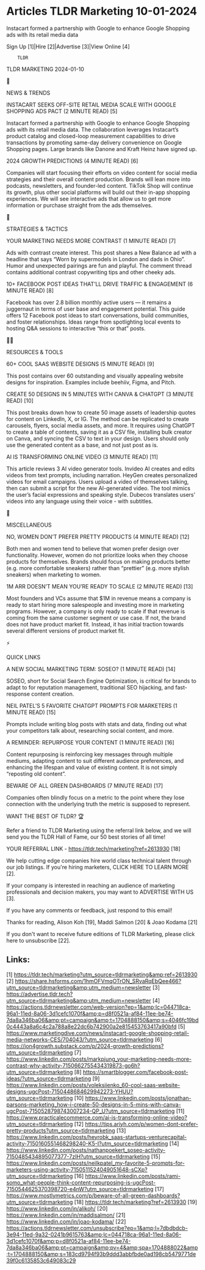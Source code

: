 # Articles TLDR Marketing 10-01-2024

Instacart formed a partnership with Google to enhance Google Shopping
ads with its retail media data  

Sign Up [1]|Hire [2]|Advertise [3]|View Online [4] 

		TLDR 

TLDR MARKETING 2024-01-10

📱 

NEWS & TRENDS

 INSTACART SEEKS OFF-SITE RETAIL MEDIA SCALE WITH GOOGLE SHOPPING ADS
PACT (2 MINUTE READ) [5] 

 Instacart formed a partnership with Google to enhance Google Shopping
ads with its retail media data. The collaboration leverages
Instacart’s product catalog and closed-loop measurement capabilities
to drive transactions by promoting same-day delivery convenience on
Google Shopping pages. Large brands like Danone and Kraft Heinz have
signed up. 

 2024 GROWTH PREDICTIONS (4 MINUTE READ) [6] 

 Companies will start focusing their efforts on video content for
social media strategies and their overall content production. Brands
will lean more into podcasts, newsletters, and founder-led content.
TikTok Shop will continue its growth, plus other social platforms will
build out their in-app shopping experiences. We will see interactive
ads that allow us to get more information or purchase straight from
the ads themselves. 

🚀 

STRATEGIES & TACTICS

 YOUR MARKETING NEEDS MORE CONTRAST (1 MINUTE READ) [7] 

 Ads with contrast create interest. This post shares a New Balance ad
with a headline that says “Worn by supermodels in London and dads in
Ohio”. Humor and unexpected pairings are fun and playful. The
comment thread contains additional contrast copywriting tips and other
cheeky ads. 

 10+ FACEBOOK POST IDEAS THAT’LL DRIVE TRAFFIC & ENGAGEMENT (6
MINUTE READ) [8] 

 Facebook has over 2.8 billion monthly active users — it remains a
juggernaut in terms of user base and engagement potential. This guide
offers 12 Facebook post ideas to start conversations, build
communities, and foster relationships. Ideas range from spotlighting
local events to hosting Q&A sessions to interactive “this or that”
posts. 

🧑‍💻 

RESOURCES & TOOLS

 60+ COOL SAAS WEBSITE DESIGNS (5 MINUTE READ) [9] 

 This post contains over 60 outstanding and visually appealing website
designs for inspiration. Examples include beehiiv, Figma, and Pitch. 

 CREATE 50 DESIGNS IN 5 MINUTES WITH CANVA & CHATGPT (3 MINUTE READ)
[10] 

 This post breaks down how to create 50 image assets of leadership
quotes for content on LinkedIn, X, or IG. The method can be replicated
to create carousels, flyers, social media assets, and more. It
requires using ChatGPT to create a table of contents, saving it as a
CSV file, installing bulk creator on Canva, and syncing the CSV to
text in your design. Users should only use the generated content as a
base, and not just post as is. 

 AI IS TRANSFORMING ONLINE VIDEO (3 MINUTE READ) [11] 

 This article reviews 3 AI video generator tools. Invideo AI creates
and edits videos from text prompts, including narration. HeyGen
creates personalized videos for email campaigns. Users upload a video
of themselves talking, then can submit a script for the new
AI-generated video. The tool mimics the user’s facial expressions
and speaking style. Dubecos translates users’ videos into any
language using their voice - with subtitles. 

🎁 

MISCELLANEOUS

 NO, WOMEN DON’T PREFER PRETTY PRODUCTS (4 MINUTE READ) [12] 

 Both men and women tend to believe that women prefer design over
functionality. However, women do not prioritize looks when they choose
products for themselves. Brands should focus on making products better
(e.g. more comfortable sneakers) rather than “prettier” (e.g. more
stylish sneakers) when marketing to women. 

 1M ARR DOESN’T MEAN YOU’RE READY TO SCALE (2 MINUTE READ) [13] 

 Most founders and VCs assume that $1M in revenue means a company is
ready to start hiring more salespeople and investing more in marketing
programs. However, a company is only ready to scale if that revenue is
coming from the same customer segment or use case. If not, the brand
does not have product market fit. Instead, it has initial traction
towards several different versions of product market fit. 

⚡ 

QUICK LINKS

 A NEW SOCIAL MARKETING TERM: SOSEO? (1 MINUTE READ) [14] 

 SOSEO, short for Social Search Engine Optimization, is critical for
brands to adapt to for reputation management, traditional SEO
hijacking, and fast-response content creation. 

 NEIL PATEL’S 5 FAVORITE CHATGPT PROMPTS FOR MARKETERS (1 MINUTE
READ) [15] 

 Prompts include writing blog posts with stats and data, finding out
what your competitors talk about, researching social content, and
more. 

 A REMINDER: REPURPOSE YOUR CONTENT (1 MINUTE READ) [16] 

 Content repurposing is reinforcing key messages through multiple
mediums, adapting content to suit different audience preferences, and
enhancing the lifespan and value of existing content. It is not simply
“reposting old content”. 

 BEWARE OF ALL GREEN DASHBOARDS (7 MINUTE READ) [17] 

 Companies often blindly focus on a metric to the point where they
lose connection with the underlying truth the metric is supposed to
represent. 

WANT THE BEST OF TLDR? 🏆

Refer a friend to TLDR Marketing using the referral link below, and we
will send you the TLDR Hall of Fame, our 50 best stories of all time!

YOUR REFERRAL LINK - https://tldr.tech/marketing?ref=2613930 [18]

 We help cutting edge companies hire world class technical talent
through our job listings. If you're hiring marketers, CLICK HERE TO
LEARN MORE [2]. 

If your company is interested in reaching an audience of marketing
professionals and decision makers, you may want to ADVERTISE WITH US
[3]. 

If you have any comments or feedback, just respond to this email! 

Thanks for reading, 
Alison Koh [19], Maddi Salmon [20] & Joao Kodama [21] 

If you don't want to receive future editions of TLDR Marketing,
please click here to unsubscribe [22]. 

 

Links:
------
[1] https://tldr.tech/marketing?utm_source=tldrmarketing&amp;ref=2613930
[2] https://share.hsforms.com/1hmOFVmqOTrON_SRvaRqEbQee466?utm_source=tldrmarketing&amp;utm_medium=newsletter
[3] https://advertise.tldr.tech?utm_source=tldrmarketing&amp;utm_medium=newsletter
[4] https://actions.tldrnewsletter.com/web-version?ep=1&amp;lc=044718ca-96a1-11ed-8a06-3d1cefc1070f&amp;p=d8f0521a-af84-11ee-be74-7da8a346ba06&amp;pt=campaign&amp;t=1704888150&amp;s=4046fc19bd0c4443a8a6c4c2a788a8e22dc6b742900a2e815453763417a90bfd
[5] https://www.marketingdive.com/news/instacart-google-shopping-retail-media-networks-CES/704043/?utm_source=tldrmarketing
[6] https://jon4growth.substack.com/p/2024-growth-predictions?utm_source=tldrmarketing
[7] https://www.linkedin.com/posts/markpjung_your-marketing-needs-more-contrast-why-activity-7150662755434319873-go6h?utm_source=tldrmarketing
[8] https://smartblogger.com/facebook-post-ideas/?utm_source=tldrmarketing
[9] https://www.linkedin.com/posts/voleksiienko_60-cool-saas-website-designs-ugcPost-7150448684629942273-YHUU?utm_source=tldrmarketing
[10] https://www.linkedin.com/posts/jonathan-parsons-marketing_how-i-create-50-designs-in-5-mins-with-canva-ugcPost-7150528798743007234-QP_U?utm_source=tldrmarketing
[11] https://www.practicalecommerce.com/ai-is-transforming-online-video?utm_source=tldrmarketing
[12] https://tips.ariyh.com/p/women-dont-prefer-pretty-products?utm_source=tldrmarketing
[13] https://www.linkedin.com/posts/heyrobk_saas-startups-venturecapital-activity-7150160551468298240-K5-I?utm_source=tldrmarketing
[14] https://www.linkedin.com/posts/nathanpoekert_soseo-activity-7150485434895077377-7zIH?utm_source=tldrmarketing
[15] https://www.linkedin.com/posts/neilkpatel_my-favorite-5-prompts-for-marketers-using-activity-7150511524049051648-sCXp?utm_source=tldrmarketing
[16] https://www.linkedin.com/posts/rami-somo_what-people-think-content-repurposing-is-ugcPost-7150544625370398720-e4nW?utm_source=tldrmarketing
[17] https://www.mostlymetrics.com/p/beware-of-all-green-dashboards?utm_source=tldrmarketing
[18] https://tldr.tech/marketing?ref=2613930
[19] https://www.linkedin.com/in/alikoh/
[20] https://www.linkedin.com/in/maddisalmon/
[21] https://www.linkedin.com/in/joao-kodama/
[22] https://actions.tldrnewsletter.com/unsubscribe?ep=1&amp;l=7dbdbdcb-3e94-11ed-9a32-0241b9615763&amp;lc=044718ca-96a1-11ed-8a06-3d1cefc1070f&amp;p=d8f0521a-af84-11ee-be74-7da8a346ba06&amp;pt=campaign&amp;pv=4&amp;spa=1704888022&amp;t=1704888150&amp;s=183cd9794f93b9ddd3abbfbde0ad198cb5479771de39f0c6135853c649083c29